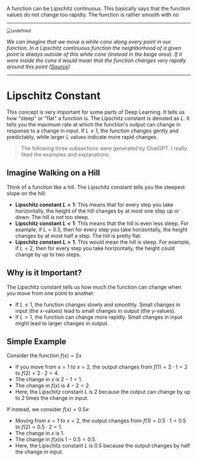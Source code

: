 A function can be Lipschitz continuous. This basically says that the function values do not change too rapidly. The function is rather smooth with no 

---

<img src="https://upload.wikimedia.org/wikipedia/commons/5/58/Lipschitz_Visualisierung.gif" alt="undefined" style="zoom:80%;" />

*We can imagine that we move a white cone along every point in our function. In a Lipschitz continuous function the neighborhood of a given point is always outside of this white cone (instead in the beige area). If it were inside the cone it would mean that the function changes very rapidly around this point ([Source](https://en.wikipedia.org/wiki/Lipschitz_continuity))*

---

# Lipschitz Constant

This concept is very important for some parts of Deep Learning. It tells us how "steep" or "flat" a function is. The Lipschitz constant is denoted as $L$. It tells you the maximum rate at which the function's output can change in response to a change in input. If $L\le 1$, the function changes gently and predictably, while larger $L$ values indicate more rapid changes.

> The following three subsections were generated by ChatGPT. I really liked the examples and explanations.

## Imagine Walking on a Hill

Think of a function like a hill. The Lipschitz constant tells you the steepest slope on the hill:

- **Lipschitz constant $L=1$**: This means that for every step you take horizontally, the height of the hill changes by at most one step up or down. The hill is not too steep.
- **Lipschitz constant $L<1$**: This means that the hill is even less steep. For example, if $L=0.5$, then for every step you take horizontally, the height changes by at most half a step. The hill is pretty flat.
- **Lipschitz constant $L>1$**: This would mean the hill is steep. For example, if $L=2$, then for every step you take horizontally, the height could change by up to two steps.

## Why is it Important?

The Lipschitz constant tells us how much the function can change when you move from one point to another:

- If $L \leq 1$, the function changes slowly and smoothly. Small changes in input (the x-values) lead to small changes in output (the y-values).
- If $L>1$, the function can change more rapidly. Small changes in input might lead to larger changes in output.

## Simple Example

Consider the function $f(x)=2x$

- If you move from $x=1$ to $x=2$, the output changes from $f(1) = 2 \cdot 1 = 2$ to $f(2) = 2 \cdot 2 = 4$.
- The change in $x$ is $2−1=1$.
- The change in $f(x)$ is $4−2=2$.
- Here, the Lipschitz constant $L$ is $2$ because the output can change by up to $2$ times the change in input.

If instead, we consider $f(x)=0.5x$:

- Moving from $x=1$ to $x=2$, the output changes from $f(1)=0.5 \cdot 1=0.5$ to $f(2)=0.5\cdot 2=1$.
- The change in $x$ is $1$.
- The change in $f(x)$is $1−0.5=0.5$.
- Here, the Lipschitz constant $L$ is $0.5$ because the output changes by half the change in input.